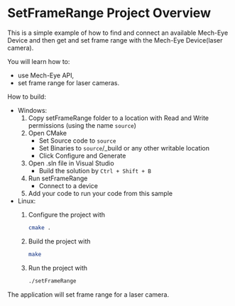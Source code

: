 # SetFrameRange Project Overview

This is a simple example of how to find and connect an available Mech-Eye Device
and then get and set frame range with the Mech-Eye Device(laser camera).

You will learn how to:

* use Mech-Eye API,
* set frame range for laser cameras.

How to build:

* Windows:
  1. Copy setFrameRange folder to a location with Read and
   Write permissions (using the name `source`)
  2. Open CMake
        * Set Source code to `source`
        * Set Binaries to `source`/_build or any other writable location
        * Click Configure and Generate
  3. Open .sln file in Visual Studio
        * Build the solution by `Ctrl + Shift + B`
  4. Run setFrameRange
        * Connect to a device
  5. Add your code to run your code from this sample
* Linux:
  1. Configure the project with

      ```bash
      cmake .
      ```

  2. Build the project with

      ```bash
      make
      ```

  3. Run the project with

      ```bash
      ./setFrameRange
      ```

The application will set frame range for a laser camera.
